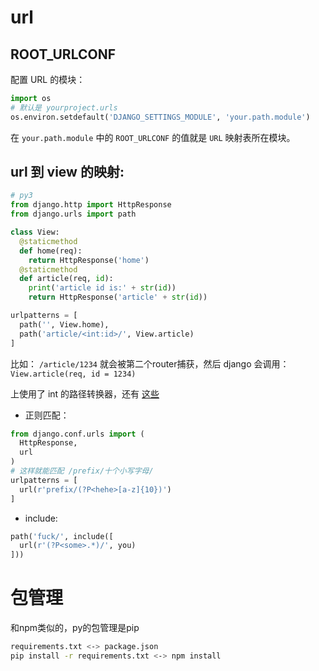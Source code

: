 # url
## ROOT_URLCONF
配置 URL 的模块：
```py
import os
# 默认是 yourproject.urls
os.environ.setdefault('DJANGO_SETTINGS_MODULE', 'your.path.module')
```
在 `your.path.module` 中的 `ROOT_URLCONF` 的值就是 `URL` 映射表所在模块。

## url 到 view 的映射:
```py
# py3
from django.http import HttpResponse
from django.urls import path

class View:
  @staticmethod
  def home(req):
    return HttpResponse('home')
  @staticmethod
  def article(req, id):
    print('article id is:' + str(id))
    return HttpResponse('article' + str(id))

urlpatterns = [
  path('', View.home),
  path('article/<int:id>/', View.article)
]
```

比如： `/article/1234` 就会被第二个router捕获，然后 django 会调用： `View.article(req, id = 1234)`

上使用了 int 的路径转换器，还有 [这些](https://docs.djangoproject.com/zh-hans/3.0/topics/http/urls/#path-converters)

+ 正则匹配：
```py
from django.conf.urls import (
  HttpResponse,
  url
)
# 这样就能匹配 /prefix/十个小写字母/
urlpatterns = [
  url(r'prefix/(?P<hehe>[a-z]{10})')
]
```

+ include:
```py
path('fuck/', include([
  url(r'(?P<some>.*)/', you)
]))
```

# 包管理
和npm类似的，py的包管理是pip
```sh
requirements.txt <-> package.json
pip install -r requirements.txt <-> npm install
```
